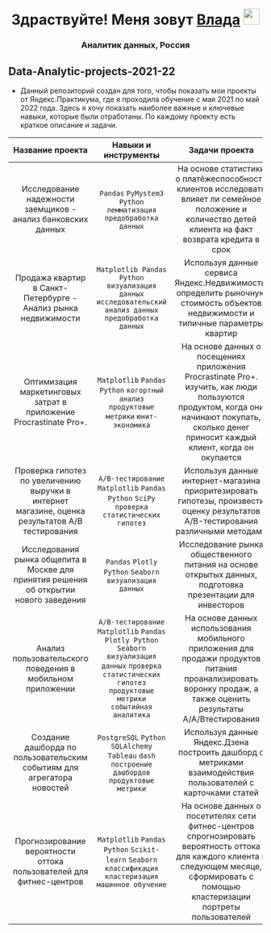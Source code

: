 <h1 align="center">Здраствуйте! Меня зовут <a href="https://www.facebook.com/vlada.banaturskaia" target="_blank">Влада</a> 
<img src="https://github.com/blackcater/blackcater/raw/main/images/Hi.gif" height="32"/></h1>
<h3 align="center">Аналитик данных, Россия </h3>  

## Data-Analytic-projects-2021-22
- Данный репозиторий создан для того, чтобы показать мои проекты от Яндекс.Практикума, где я проходила обучение с мая 2021 по май 2022 года. Здесь я хочу показать наиболее важные и ключевые навыки, которые были отработаны. По каждому проекту есть краткое описание и задачи.


Название проекта | Навыки и инструменты | Задачи проекта
:---: | :---: | :----:
Исследование надежности заемщиков - анализ банковских данных| `Pandas` `PyMystem3` `Python` `лемматизация` `предобработка данных` | На основе статистики о платёжеспособности клиентов исследовать влияет ли семейное положение и количество детей клиента на факт возврата кредита в срок
Продажа квартир в Санкт-Петербурге - Анализ рынка недвижимости | `Matplotlib Pandas Python` `визуализация данных` `исследовательский анализ данных` `предобработка данных` | Используя данные сервиса Яндекс.Недвижимость, определить рыночную стоимость объектов недвижимости и типичные параметры квартир
Оптимизация маркетинговых затрат в приложение Procrastinate Pro+. | `Matplotlib` `Pandas` `Python` `когортный анализ` `продуктовые метрики` `юнит-экономика` | На основе данных о посещениях приложения Procrastinate Pro+. изучить, как люди пользуются продуктом, когда они начинают покупать, сколько денег приносит каждый клиент, когда он окупается
Проверка гипотез по увеличению выручки в интернет магазине, оценка результатов А/В тестирования| `A/B-тестирование` `Matplotlib` `Pandas` `Python` `SciPy` `проверка статистических гипотез` | Используя данные интернет-магазина приоритезировать гипотезы, произвести оценку результатов A/B-тестирования различными методами
Исследования рынка общепита в Москве для принятия решения об открытии нового заведения |`Pandas` `Plotly` `Python` `Seaborn` `визуализация данных`|Исследование рынка общественного питания на основе открытых данных, подготовка презентации для инвесторов
Анализ пользовательского поведения в мобильном приложении |`A/B-тестирование` `Matplotlib` `Pandas Plotly Python` `Seaborn` `визуализация данных` `проверка статистических гипотез` `продуктовые метрики` `событийная аналитика`| На основе данных использования мобильного приложения для продажи продуктов питания проанализировать воронку продаж, а также оценить результаты A/A/Bтестирования
Создание дашборда по пользовательским событиям для агрегатора новостей |`PostgreSQL` `Python` `SQLAlchemy` `Tableau` `dash` `построение дашбордов` `продуктовые метрики`|Используя данные Яндекс.Дзена построить дашборд с метриками взаимодействия пользователей с карточками статей
Прогнозирование вероятности оттока пользователей для фитнес-центров| `Matplotlib` `Pandas` `Python` `Scikit-learn` `Seaborn` `классификация` `кластеризация` `машинное обучение` | На основе данных о посетителях сети фитнес-центров спрогнозировать вероятность оттока для каждого клиента в следующем месяце, сформировать с помощью кластеризации портреты пользователей
